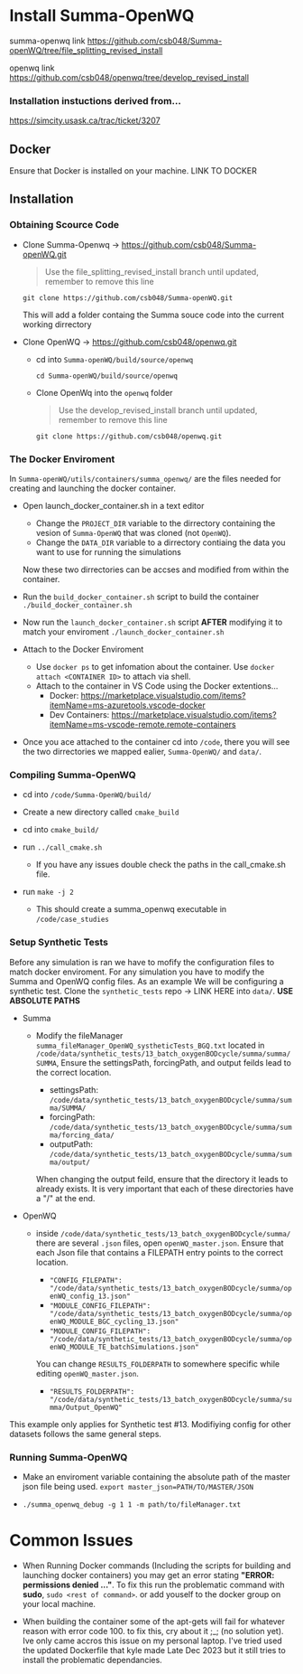 # Install Summa-OpenWQ

summa-openwq link https://github.com/csb048/Summa-openWQ/tree/file_splitting_revised_install

openwq link https://github.com/csb048/openwq/tree/develop_revised_install

### Installation instuctions derived from...
https://simcity.usask.ca/trac/ticket/3207

## Docker

Ensure that Docker is installed on your machine. LINK TO DOCKER

## Installation

### Obtaining Scource Code
* Clone Summa-Openwq -> https://github.com/csb048/Summa-openWQ.git
    > Use the file_splitting_revised_install branch until updated, remember to remove this line
    
    `git clone https://github.com/csb048/Summa-openWQ.git`

    This will add a folder containg the Summa souce code into the current working dirrectory

* Clone OpenWQ -> https://github.com/csb048/openwq.git
    * cd into `Summa-openWQ/build/source/openwq`
        
        `cd Summa-openWQ/build/source/openwq`
    * Clone OpenWq into the `openwq` folder
        > Use the develop_revised_install branch until updated, remember to remove this line
    
        `git clone https://github.com/csb048/openwq.git` 

### The Docker Enviroment

In `Summa-openWQ/utils/containers/summa_openwq/` are the files needed for creating and launching the docker container.

*  Open launch_docker_container.sh in a text editor
    * Change the `PROJECT_DIR` variable to the dirrectory containing the vesion of `Summa-OpenWQ` that was cloned (not `OpenWQ`).
    * Change the `DATA_DIR` variable to a dirrectory contiaing the data you want to use for running the simulations
    
    Now these two dirrectories can be accses and modified from within the container.

* Run the `build_docker_container.sh` script to build the container
    `./build_docker_container.sh`

* Now run the `launch_docker_container.sh` script **AFTER** modifying it to match your enviroment
    `./launch_docker_container.sh`

* Attach to the Docker Enviroment
    * Use `docker ps` to get infomation about the container.  Use `docker attach <CONTAINER ID>` to attach via shell.
    * Attach to the container in VS Code using the Docker extentions... 
        * Docker: https://marketplace.visualstudio.com/items?itemName=ms-azuretools.vscode-docker
        * Dev Containers: https://marketplace.visualstudio.com/items?itemName=ms-vscode-remote.remote-containers

* Once you ace attached to the container cd into `/code`, there you will see the two dirrectories we mapped ealier, `Summa-OpenWQ/` and `data/`.

### Compiling Summa-OpenWQ

* cd into `/code/Summa-OpenWQ/build/`
* Create a new directory called `cmake_build`
* cd into `cmake_build/`
* run `../call_cmake.sh`
    * If you have any issues double check the paths in the call_cmake.sh file.

* run `make -j 2`
    * This should create a summa_openwq executable in `/code/case_studies`

### Setup Synthetic Tests
Before any simulation is ran we have to mofify the configuration files to match docker enviroment. For any simulation you have to modify the Summa and OpenWQ config files.  As an example We will be configuring a synthetic test. Clone the `synthetic_tests` repo -> LINK HERE into `data/`.  **USE ABSOLUTE PATHS** 
* Summa
    * Modify the fileManager `summa_fileManager_OpenWQ_systheticTests_BGQ.txt` located in `/code/data/synthetic_tests/13_batch_oxygenBODcycle/summa/summa/SUMMA`, Ensure the settingsPath, forcingPath, and output feilds lead to the correct location.
        * settingsPath: `/code/data/synthetic_tests/13_batch_oxygenBODcycle/summa/summa/SUMMA/`
        * forcingPath:  `/code/data/synthetic_tests/13_batch_oxygenBODcycle/summa/summa/forcing_data/`
        * outputPath:   `/code/data/synthetic_tests/13_batch_oxygenBODcycle/summa/summa/output/`

        When changing the output feild, ensure that the directory it leads to already exists.  It is very important that each of these directories have a "/" at the end.
* OpenWQ
    * inside `/code/data/synthetic_tests/13_batch_oxygenBODcycle/summa/` there are several `.json` files, open `openWQ_master.json`.  Ensure that each Json file that contains a FILEPATH entry points to the correct location.
        * `"CONFIG_FILEPATH": "/code/data/synthetic_tests/13_batch_oxygenBODcycle/summa/openWQ_config_13.json"`
        * `"MODULE_CONFIG_FILEPATH": "/code/data/synthetic_tests/13_batch_oxygenBODcycle/summa/openWQ_MODULE_BGC_cycling_13.json"`
        * `"MODULE_CONFIG_FILEPATH": "/code/data/synthetic_tests/13_batch_oxygenBODcycle/summa/openWQ_MODULE_TE_batchSimulations.json"	`
        
        You can change `RESULTS_FOLDERPATH` to somewhere specific while editing `openWQ_master.json`.
        * `"RESULTS_FOLDERPATH": "/code/data/synthetic_tests/13_batch_oxygenBODcycle/summa/summa/Output_OpenWQ"`

This example only applies for Synthetic test #13.  Modifiying config for other datasets follows the same general steps.

### Running Summa-OpenWQ

* Make an enviroment variable containing the absolute path of the master json file being used.
    `export master_json=PATH/TO/MASTER/JSON`

* `./summa_openwq_debug -g 1 1 -m path/to/fileManager.txt`

# Common Issues
* When Running Docker commands (Including the scripts for building and launching docker containers) you may get an error stating **"ERROR: permissions denied ..."**.  To fix this run the problematic command with **sudo**,  `sudo <rest of command>`. or add youself to the docker group on your local machine.

*  When building the container some of the apt-gets will fail for whatever reason with error code 100.  to fix this, cry about it ;_;  (no solution yet).  Ive only came accros this issue on my personal laptop.  I've tried used the updated Dockerfile that kyle made Late Dec 2023 but it still tries to install the problematic dependancies.



